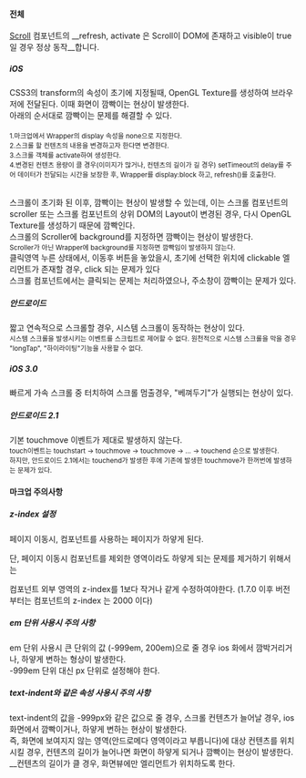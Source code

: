 #### 전체

[Scroll](../../doc/internal/classes/jindo.m.Scroll.html) 컴포넌트의 __refresh, activate 은 Scroll이 DOM에 존재하고 visible이 true일 경우 정상 동작__합니다.

##### iOS

CSS3의 transform의 속성이 초기에 지정될때, OpenGL Texture를 생성하여 브라우저에 전달된다. 이때 화면이 깜빡이는 현상이 발생한다. <br />
아래의 순서대로 깜빡이는 문제를 해결할 수 있다.<br><br>
<small>
1.마크업에서 Wrapper의 display 속성을 none으로 지정한다.<br>
2.스크롤 할 컨텐츠의 내용을 변경하고자 한다면 변경한다.<br>
3.스크롤 객체를 activate하여 생성한다.<br>
4.변경된 컨텐츠 용량이 클 경우(이미지가 많거나, 컨텐츠의 길이가 길 경우) setTimeout의 delay를 주어 데이터가 전달되는 시간을 보장한 후,
Wrapper를 display:block 하고, refresh()를 호출한다.
</small>

<br>
스크롤이 초기화 된 이후, 깜빡이는 현상이 발생할 수 있는데, 이는 스크롤 컴포넌트의 scroller 또는 스크롤 컴포넌트의 상위 DOM의 Layout이 변경된 경우,
다시 OpenGL Texture를 생성하기 때문에 깜빡인다.

<br>
스크롤의 Scroller에 background를 지정하면 깜빡이는 현상이 발생한다. <br />
<small>Scroller가 아닌 Wrapper에 background를 지정하면 깜빡임이 발생하지 않는다.</small>

<br>
클릭영역 누른 상태에서, 이동후 버튼을 놓았을시, 초기에 선택한 위치에 clickable 엘리먼트가 존재할 경우, click 되는 문제가 있다<br />
스크롤 컴포넌트에서는 클릭되는 문제는 처리하였으나, 주소창이 깜빡이는 문제가 있다.

##### 안드로이드

짧고 연속적으로 스크롤할 경우, 시스템 스크롤이 동작하는 현상이 있다.<br>
<small>시스템 스크롤을 발생시키는 이벤트를 스크립트로 제어할 수 없다. 원천적으로 시스템 스크롤을 막을 경우 "longTap", "하이라이팅"기능을 사용할 수 없다.</small>

#####  iOS 3.0

빠르게 가속 스크롤 중 터치하여 스크롤 멈출경우, "베껴두기"가 실행되는 현상이 있다.

##### 안드로이드 2.1

기본 touchmove 이벤트가 제대로 발생하지 않는다.<br>
<small>touch이벤트는 touchstart -> touchmove -> touchmove -> ... -> touchend 순으로 발생한다.<br>
하지만, 안드로이드 2.1에서는 touchend가 발생한 후에 기존에 발생한 touchmove가 한꺼번에 발생하는 문제가 있다.</small>

#### 마크업 주의사항

##### z-index 설정
페이지 이동시, 컴포넌트를 사용하는 페이지가 하얗게 된다.

단, 페이지 이동시 컴포넌트를 제외한 영역이라도 하얗게 되는 문제를 제거하기 위해서는

컴포넌트 외부 영역의 z-index를 1보다 작거나 같게 수정하여야한다.
(1.7.0 이후 버전부터는 컴포넌트의 z-index 는 2000 이다)

##### em 단위 사용시 주의 사항

em 단위 사용시 큰 단위의 값 (-999em, 200em)으로 줄 경우 ios 화에서 깜박거리거나, 하얗게 변하는 형상이 발생한다.<br />
-999em 단위 대신 px 단위로 설정해야 한다.

##### text-indent와 같은 속성 사용시 주의 사항

text-indent의 값을 -999px와 같은 값으로 줄 경우, 스크롤 컨텐츠가 늘어날 경우, ios 화면에서 깜빡이거나, 하얗게 변하는 현상이 발생한다.<br />
즉, 화면에 보여지지 않는 영역(안드로메다 영역이라고 부릅니다)에 대상 컨텐츠를 위치시킬 경우, 컨텐츠의 길이가 늘어나면 화면이 하얗게 되거나 깜빡이는 현상이 발생한다.<br />
__컨텐츠의 길이가 클 경우, 화면뷰에만 엘리먼트가 위치하도록 한다.</sapn>
